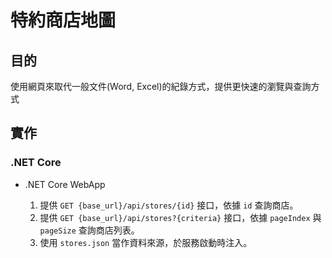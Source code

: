 # 特約商店地圖

## 目的
使用網頁來取代一般文件(Word, Excel)的紀錄方式，提供更快速的瀏覽與查詢方式

## 實作

### .NET Core

- .NET Core WebApp
    
    1. 提供 `GET {base_url}/api/stores/{id}` 接口，依據 `id` 查詢商店。
    2. 提供 `GET {base_url}/api/stores?{criteria}` 接口，依據 `pageIndex` 與 `pageSize` 查詢商店列表。
    3. 使用 `stores.json` 當作資料來源，於服務啟動時注入。

